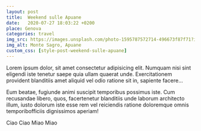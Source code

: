 ```yaml
---
layout: post
title:  Weekend sulle Apuane
date:   2020-07-27 18:03:22 +0200
place: Genova
categories: travel
img_src: https://images.unsplash.com/photo-1595787572714-496673f87f71?ixlib=rb-1.2.1&ixid=eyJhcHBfaWQiOjEyMDd9&auto=format&fit=crop&w=1834&q=80
img_alt: Monte Sagro, Apuane
custom_css: [style-post-weekend-sulle-apuane]
---
```

Lorem ipsum dolor, sit amet consectetur adipisicing elit. Numquam nisi sint eligendi iste tenetur saepe quia ullam quaerat unde. Exercitationem provident blanditiis amet aliquid vel odio ratione sit in, sapiente facere...

Eum beatae, fugiunde animi suscipit temporibus possimus iste. Cum recusandae libero, quos, facertenetur blanditiis unde laborum architecto
illum, iusto dolorum iste esse rem vel reiciendis ratione doloremque omnis temporibofficiis dignissimos aperiam!

Ciao Ciao Miao Miao